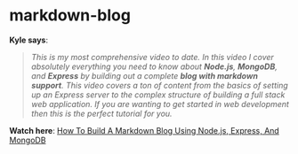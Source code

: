 # markdown-blog

**Kyle says**: 
> *This is my most comprehensive video to date. In this video I cover absolutely everything you need to know about **Node.js**, **MongoDB**, and **Express** by building out a complete **blog with markdown support**. This video covers a ton of content from the basics of setting up an Express server to the complex structure of building a full stack web application. If you are wanting to get started in web development then this is the perfect tutorial for you.*

**Watch here**: [How To Build A Markdown Blog Using Node.js, Express, And MongoDB](https://www.youtube.com/watch?v=1NrHkjlWVhM&ab_channel=WebDevSimplified)
